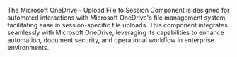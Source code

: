 The Microsoft OneDrive - Upload File to Session Component is designed for automated interactions with Microsoft OneDrive's file management system, facilitating ease in session-specific file uploads. This component integrates seamlessly with Microsoft OneDrive, leveraging its capabilities to enhance automation, document security, and operational workflow in enterprise environments.
